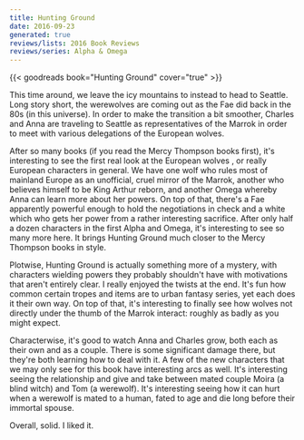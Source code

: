 ```yaml
---
title: Hunting Ground
date: 2016-09-23
generated: true
reviews/lists: 2016 Book Reviews
reviews/series: Alpha & Omega
---
```

{{< goodreads book="Hunting Ground" cover="true" >}}

This time around, we leave the icy mountains to instead to head to Seattle. Long story short, the werewolves are coming out as the Fae did back in the 80s (in this universe). In order to make the transition a bit smoother, Charles and Anna are traveling to Seattle as representatives of the Marrok in order to meet with various delegations of the European wolves.  

After so many books (if you read the Mercy Thompson books first), it's interesting to see the first real look at the European wolves , or really European characters in general. We have one wolf who rules most of mainland Europe as an unofficial, cruel mirror of the Marrok, another who believes himself to be King Arthur reborn, and another Omega whereby Anna can learn more about her powers. On top of that, there's a Fae apparently powerful enough to hold the negotiations in check and a white which who gets her power from a rather interesting sacrifice. After only half a dozen characters in the first Alpha and Omega, it's interesting to see so many more here. It brings Hunting Ground much closer to the Mercy Thompson books in style.  

<!--more-->

Plotwise, Hunting Ground is actually something more of a mystery, with characters wielding powers they probably shouldn't have with motivations that aren't entirely clear. I really enjoyed the twists at the end. It's fun how common certain tropes and items are to urban fantasy series, yet each does it their own way. On top of that, it's interesting to finally see how wolves not directly under the thumb of the Marrok interact: roughly as badly as you might expect.  

Characterwise, it's good to watch Anna and Charles grow, both each as their own and as a couple. There is some significant damage there, but they're both learning how to deal with it. A few of the new characters that we may only see for this book have interesting arcs as well. It's interesting seeing the relationship and give and take between mated couple Moira (a blind witch) and Tom (a werewolf). It's interesting seeing how it can hurt when a werewolf is mated to a human, fated to age and die long before their immortal spouse.  

Overall, solid. I liked it.


